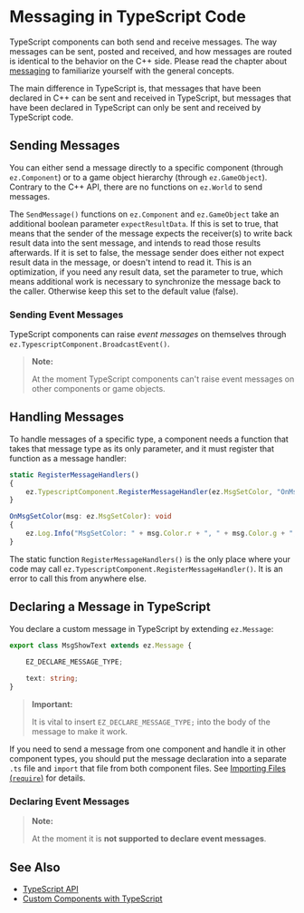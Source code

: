 # Messaging in TypeScript Code

TypeScript components can both send and receive messages. The way messages can be sent, posted and received, and how messages are routed is identical to the behavior on the C++ side. Please read the chapter about [messaging](../../runtime/world/world-messaging.md) to familiarize yourself with the general concepts.

The main difference in TypeScript is, that messages that have been declared in C++ can be sent and received in TypeScript, but messages that have been declared in TypeScript can only be sent and received by TypeScript code.

## Sending Messages

You can either send a message directly to a specific component (through `ez.Component`) or to a game object hierarchy (through `ez.GameObject`). Contrary to the C++ API, there are no functions on `ez.World` to send messages.

The `SendMessage()` functions on `ez.Component` and `ez.GameObject` take an additional boolean parameter `expectResultData`. If this is set to true, that means that the sender of the message expects the receiver(s) to write back result data into the sent message, and intends to read those results afterwards. If it is set to false, the message sender does either not expect result data in the message, or doesn't intend to read it. This is an optimization, if you need any result data, set the parameter to true, which means additional work is necessary to synchronize the message back to the caller. Otherwise keep this set to the default value (false).

### Sending Event Messages

TypeScript components can raise *event messages* on themselves through `ez.TypescriptComponent.BroadcastEvent()`.

> **Note:**
>
> At the moment TypeScript components can't raise event messages on other components or game objects.

## Handling Messages

To handle messages of a specific type, a component needs a function that takes that message type as its only parameter, and it must register that function as a message handler:

```typescript
static RegisterMessageHandlers()
{
    ez.TypescriptComponent.RegisterMessageHandler(ez.MsgSetColor, "OnMsgSetColor");
}

OnMsgSetColor(msg: ez.MsgSetColor): void
{
    ez.Log.Info("MsgSetColor: " + msg.Color.r + ", " + msg.Color.g + ", " + msg.Color.b + ", " + msg.Color.a);
}
```

The static function `RegisterMessageHandlers()` is the only place where your code may call `ez.TypescriptComponent.RegisterMessageHandler()`. It is an error to call this from anywhere else.

## Declaring a Message in TypeScript

You declare a custom message in TypeScript by extending `ez.Message`:

```typescript
export class MsgShowText extends ez.Message {

    EZ_DECLARE_MESSAGE_TYPE;
    
    text: string;
}
```

> **Important:**
>
> It is vital to insert `EZ_DECLARE_MESSAGE_TYPE;` into the body of the message to make it work.

If you need to send a message from one component and handle it in other component types, you should put the message declaration into a separate `.ts` file and `import` that file from both component files. See [Importing Files (`require`)](ts-api.md#importing-files-require) for details.

### Declaring Event Messages

> **Note:**
>
> At the moment it is **not supported to declare event messages**.

## See Also


* [TypeScript API](ts-api.md)
* [Custom Components with TypeScript](custom-ts-components.md)
